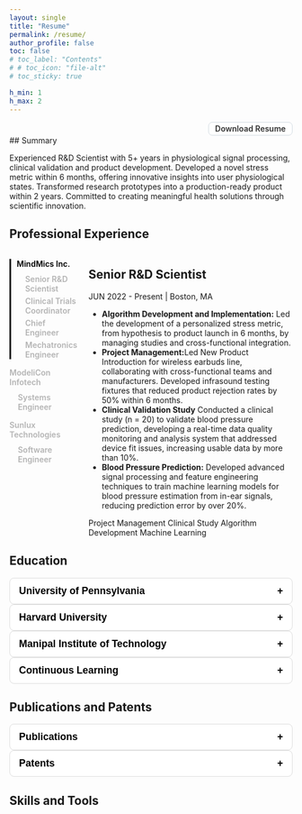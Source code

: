 ```yaml
---
layout: single
title: "Resume"
permalink: /resume/
author_profile: false
toc: false
# toc_label: "Contents"
# # toc_icon: "file-alt"
# toc_sticky: true

h_min: 1
h_max: 2
---
```


<!-- <div class="download-button">
    <a href="/assets/files/JalPanchal_Resume_Mar2025.pdf" class="btn btn--primary btn--large"><i class="fas fa-download"></i> Download PDF Resume</a>
</div> -->

<div class="download-button"><a href="/assets/files/JalPanchal_Resume_Mar2025.pdf" class="tag">Download Resume</a></div>
## Summary

Experienced R&D Scientist with 5+ years in physiological signal processing, clinical validation and product development. Developed a novel stress metric within 6 months, offering innovative insights into user physiological states. Transformed research prototypes into a production-ready product within 2 years. Committed to creating meaningful health solutions through scientific innovation.


## Professional Experience
<!-- Resume Page Component -->
<div class="experience-container">
  <div class="company-list">
    <ul>
      <li id="company-1" class="company-item active" onclick="showExperience(1)">
        MindMics Inc.
        <ul class="role-list">
          <li id="role-1-1" onclick="event.stopPropagation(); showRole(1, 1)">Senior R&D Scientist</li>
          <li id="role-1-2" onclick="event.stopPropagation(); showRole(1, 2)">Clinical Trials Coordinator</li>
          <li id="role-1-3" onclick="event.stopPropagation(); showRole(1, 3)">Chief Engineer</li>
          <li id="role-1-4" onclick="event.stopPropagation(); showRole(1, 4)">Mechatronics Engineer</li>
        </ul>
      </li>
      <li id="company-2" class="company-item" onclick="showExperience(2)">
        ModeliCon Infotech
        <ul class="role-list">
          <li id="role-2-1" onclick="event.stopPropagation(); showRole(2, 1)">Systems Engineer</li>
        </ul>
      </li>
      <li id="company-3" class="company-item" onclick="showExperience(3)">
        Sunlux Technologies
        <ul class="role-list">
          <li id="role-3-1" onclick="event.stopPropagation(); showRole(3, 1)">Software Engineer</li>
        </ul>
      </li>
    </ul>
  </div>

  <div class="experience-details">
    <div id="experience-1-1" class="experience-item active">
      <h2>Senior R&D Scientist</h2>
      <p>JUN 2022 - Present | Boston, MA</p>
      <ul>
        <li><b>Algorithm Development and Implementation:</b> Led the development of a personalized stress metric, from hypothesis to product launch in 6 months, by managing studies and cross-functional integration.</li>
        <li><b>Project Management:</b>Led New Product Introduction for wireless earbuds line, collaborating with cross-functional teams and manufacturers. Developed infrasound testing fixtures that reduced product rejection rates by 50% within 6 months.</li>
        <li><b>Clinical Validation Study</b> Conducted a clinical study (n = 20) to validate blood pressure prediction, developing a real-time data quality monitoring and analysis system that addressed device fit issues, increasing usable data by more than 10%.</li>
        <li><b>Blood Pressure Prediction:</b> Developed advanced signal processing and feature engineering techniques to train machine learning models for blood pressure estimation from in-ear signals, reducing prediction error by over 20%.</li>
      </ul>
      <div class="card-tags">
        <a class="tag">Project Management</a>
        <a class="tag">Clinical Study</a>
        <a class="tag">Algorithm Development</a>
        <a class="tag">Machine Learning</a>
      </div>
    </div>
    <div id="experience-1-2" class="experience-item">
      <h2>Clinical Trials Coordinator</h2>
      <p>AUG 2020 - AUG 2021 | Boston, MA</p>
      <ul>
        <li>Developed novel data collection system synchronizing earbud signals with clinical gold standards including (ECG, cardiac catheterization) within 5 ms, enhancing cardiovascular research precision.</li>
        <li>Successfully managed and executed two remote clinical studies (n = 15, <a href="https://clinicaltrials.gov/study/NCT05103579?term=NCT05103579&rank=1">NCT05103579</a> and n=35, <a href="https://clinicaltrials.gov/study/NCT04636892?term=NCT04636892&rank=1">NCT04636892</a>) validating biosensing earbuds against established cardiac diagnostic standards.</li>
      </ul>
      <div class="card-tags">
        <a class="tag">Project Management</a>
        <a class="tag">Clinical Study</a>
      </div>
    </div>
    <div id="experience-1-3" class="experience-item">
      <h2>Chief Engineer</h2>
      <p>JUL 2019 - JUL 2020 | Boston, MA</p>
      <ul>
        <li><b>Project Management:</b> Led a multidisciplinary team, advanced prototypes to a production-ready product in under 2 years through effective resource management, vendor communications, and fostering cross-functional collaboration.</li>
        <li><b>Instrumentation Lab:</b> Established an in-house acoustics lab for calibrating and characterizing earbuds, achieving precise infrasound calibration down to 1 Hz to ensure repeatability, reproducibility, and reliability in early-stage hardware development.</li>
      </ul>
      <div class="card-tags">
        <a class="tag">Project Management</a>
        <a class="tag">Instrumentation</a>
        <a class="tag">Sensor Characterisation</a>
        <a class="tag">Protytyping</a>
      </div>
    </div>
    <div id="experience-1-4" class="experience-item">
      <h2>Mechatronics Engineer</h2>
      <p>NOV 2018 - JUN 2019</p>
      <ul>
        <li>Early-Stage Product Development: As the first employee, led project planning, prototyping, sensor testing, and cross-functional collaboration across hardware and software teams, while conducting user testing to refine usability and product design standards.</li>
      </ul>
      <div class="card-tags">
        <a class="tag">Project Management</a>
        <a class="tag">Sensor Characterisation</a>
        <a class="tag">Protytyping</a>
      </div>
    </div>
    <div id="experience-2-1" class="experience-item">
      <h2>Systems Engineer, Intrumentation and Control</h2>
      <p>ARP 2017 - ARP 2018 | Bangalore, India</p>
      <ul>
        <li>Early-Stage Product Development: As the first employee, designed, developed, and delivered ModeliCon's inaugural product—an integrated system for a closed-loop real-time simulation using mathematical models and industrial control systems—all within a year.</li>
      </ul>
      <div class="card-tags">
        <a class="tag">Project Management</a>
        <a class="tag">Instrumentation</a>
        <a class="tag">Mathematical Modeling</a>
      </div>
    </div>
    <div id="experience-3-1" class="experience-item">
      <h2>Software Engineer, Instrumentation and Control</h2>
      <p>FEB 2016 - MAR 2017 | Bangalore, India</p>
      <ul>
        <li>Modeled the internal environment of an Indian Navy vessel to develop and implement a new control algorithm that increased equipment eﬃciency by 15% while ensuring the system met rigorous military standards for reliability and performance.</li>
      </ul>
      <div class="card-tags">
        <a class="tag">Mathematical Modeling</a>
        <a class="tag">Algorithm Development</a>
        <a class="tag">Testing</a>
        <a class="tag">Verification and Validation</a>
      </div>
    </div>
  </div>
</div>

## Education
<!-- Resume Page Component -->
<div class="education-section">
  <button class="expand-toggle" onclick="toggleDetails('masters-details')">
    <span>University of Pennsylvania</span>
    <span class="toggle-icon">+</span>
  </button>
  <div id="masters-details" class="details hidden">
    <p><strong>Master of Science in Engineering</strong></p>
    <p>Concentration: Robotics and Bioengineering, 2020-2022 | Phildelphia, PA</p>
    <ul>
      <li>Specialized in bioengineering, robotics, and machine learning</li>
      <li>Thesis on advanced signal processing for wearable devices</li>
      <li>Independent Study at Rehabilitation Robotics Lab</li>
    </ul>
    <p><b>Award:</b> Outstanding Service Award</p>
    <p><b>Activities:</b> Chair, Professional Council of GAPSA 2020-2021 (Graduate and Professional Student's Assembly)  </p>
  </div>

  <button class="expand-toggle" onclick="toggleDetails('harvard-details')">
    <span>Harvard University</span>
    <span class="toggle-icon">+</span>
  </button>
  <div id="harvard-details" class="details hidden">
    <p><strong>Graduate Couse</strong></p>
    <p>Wearable Devices and Sensor Data, Fall 2018 | Cambridge, MA</p>
    <ul>
      <li>Graduate course on capturing sensor data and building wearable devices</li>
      <li>Project: Using ST SensorTile</li>
    </ul>
  </div>

  <button class="expand-toggle" onclick="toggleDetails('bachelors-details')">
    <span>Manipal Institute of Technology</span>
    <span class="toggle-icon">+</span>
  </button>
  <div id="bachelors-details" class="details hidden">
    <p><strong>Bachelor of Technology</strong></p>
    <p>Concentration: Mechatronics, 2011-2015 | Manipal, India</p>
    <ul>
      <li>Specialized in control theory, building electromechanical systems and prototyping</li>
      <li>Thesis on Robot tracking system</li>
      <li>Summer Research Project : Friction Measurement System</li>
    </ul>
    <p><b>Award:</b> TMA Pai Gold Medal for Best Outgoing Student 2014-15</p>
    <p><b>Activities:</b> Technical Secretary, Student Council of MIT (2013-2014)</p>
  </div>

  <button class="expand-toggle" onclick="toggleDetails('conti-edu-details')">
    <span>Continuous Learning</span>
    <span class="toggle-icon">+</span>
  </button>
  <div id="conti-edu-details" class="details hidden">
  <p><strong>MIT Bootcamps</strong></p>
   <ul>
      <li><a href="https://news.mit.edu/2020/health-care-innovators-strive-to-make-difference-0123">MIT-HMS Healthcare Innovation Bootcamp (2019) (Winner of Pitch Competition)</a></li>
    </ul>
    <p><strong>Coursera</strong></p>
    <ul>
      <li><a href="/assets/images/certificates/Certificate - The Power of Statistics.pdf">Course: The Power of Statistics (Google)</a></li>
      <li><a href="/assets/images/certificates/Certificate - Mathematics for Machine Learning Specialization.pdf">Specialization: Mathematics for Machine Learning (Imperial College London)</a></li>
      <ul>
      <li>Course: Mathematics for Machine Learning: Linear Algebra</li>
      <li>Course: Mathematics for Machine Learning: Multivariate Calculus</li>
      <li>Course: Mathematics for Machine Learning: PCA</li>
      </ul>
      <li>Specialization: Machine Learning (DeepLearning.AI)</li>
      <ul>
      <li>Course: Supervised Machine Learning: Regression and Classification</li>
      <li>Course: Advanced Learning Algorithms</li>
      <li>Course: Unsupervised Learning, Recommenders, Reinforcement Learning</li>
      </ul>
      <li><a href="/assets/images/certificates/Certificate - Foundations of Project Management.pdf">Course: Foundations of Project Management (Google)</a></li>
      <li><a href="/assets/images/certificates/Certificate - Databases and SQL with Python.pdf">Course: Databases and SQL for Data Science with Python (IBM)</a></li>
      <li><a href="/assets/images/certificates/Certificate - Build Your Portfolio Website with HTML and CSS.pdf">Project: Build Your Portfolio Website with HTML and CSS (Coursera)</a></li>
    </ul>
    <p><strong>Certifications</strong></p>
    <ul>
    <li><a href="/assets/images/certificates/citiCompletionCertificate_12226231_55733176.pdf">Group 1 Biomedical Research Investigators and Key Personnel (CITI)</a></li>
    </ul>

  </div>
</div>



## Publications and Patents
<!-- Resume Page Component -->
<div class="education-section">
  <button class="expand-toggle" onclick="toggleDetails('papers-details')">
    <span>Publications</span>
    <span class="toggle-icon">+</span>
  </button>
  <div id="papers-details" class="details hidden">
    <p><strong><a href="https://scholar.google.com/citations?user=VUb6FrQAAAAJ&hl=en">Google Scholar Profile</a></strong></p>
    <ul>
      <li>Robert Ciesielski, Christine S. Wong, <b>Jal Panchal</b> et al. <b>Non-Invasive Blood Pressure Monitoring with In-ear Infrasonic Hemodynography for Preventative Cardiovascular Care</b>, 13 February 2025. <a href="https://doi.org/10.21203/rs.3.rs-5738134/v1">Preprint</a></li>
      <li>Shen CP , <b>Panchal J</b>, Daniel M, Dimalanta C, Engstrom H, Ciesielski R, Barnacka A, Romero S, Bhavnani SP , Stinis CT . <b>A Novel Earbud Detects Aortic Stenosis Murmur Before and After Transcatheter Aortic Valve Replacement.</b> JACC Case Rep. 2023 Nov 2;28:102089. <a href="https://doi.org/10.1016/j.jaccas.2023.102089">Link</a></li>
      <li><b>Panchal J</b>, Sowande OF , Prosser L, Johnson MJ. <b>Design of pediatric robot to simulate infant biomechanics for neuro-developmental assessment in a sensorized gym.</b> Proc IEEE RAS EMBS Int Conf Biomed Robot Biomechatron. 2022 Aug;2022:10.1109/biorob52689.2022.9925371 <a href="10.1109/biorob52689.2022.9925371">Link</a> | <a>Project Details</a></li>
      <li>Gilliam FR 3rd, Ciesielski R, Shahinyan K, Shakya P , Cunsolo J, <b>Panchal JM</b>, Król-Józaga B, Król M, Kierul O, Bridges C, Shen C, Waldman CE, Ring M, Szepieniec T , Barnacka A, Bhavnani SP . <b>In-ear infrasonic hemodynography with a digital health device for  cardiovascular monitoring using the human audiome.</b> NP J Digit Med. 2022 Dec 22;5(1):189. <a href="https://www.nature.com/articles/s41746-022-00725-3">Link</a></li>
      <li>Wheeler, C. M., Patel, S., Waldman, C. E., <b>Panchal, J.</b>, et al. <b>‘Hearing the Heart’: Validation of a novel digital health earbud technology to measure cardiac time intervals through infrasonic hemodynography.</b> Circulation 144, A11669 (2021). <a href="https://doi.org/10.1161/circ.144.suppl_1.11669">Link</a></li>
      <li>Gilliam, F . R., Shahinyan, K., <b>Panchal, J.</b>, et al. B-AB24-01 MINDMICS: <b>In-ear infrasonic hemodynography for cardiac arrhythmia assessment beyond ECG.</b> Heart Rhythm 18, S46 (2021). <a href="https://www.heartrhythmjournal.com/article/S1547-5271(21)00671-8/fulltext">Link</a></li>
    </ul>
  </div>

  <button class="expand-toggle" onclick="toggleDetails('patent-details')">
    <span>Patents</span>
    <span class="toggle-icon">+</span>
  </button>
  <div id="patent-details" class="details hidden">
    <p><strong><a href="https://scholar.google.com/citations?user=VUb6FrQAAAAJ&hl=en">Google Scholar Profile</a></strong></p>
    <ul>
    <li>Barnacka, A., <b>Panchal, J. M.</b>, Ring, M. D., Devlin, T. <b>Earbud for detecting biosignals from and presenting audio signals at an inner ear canal and method therefor.</b> US20240348964A1(2024). <a href="https://patents.google.com/patent/US20240348964A1">Link</a></li>
    <li>Barnacka, A., <b>Panchal, J. M.</b> <b>Synchronous clinical data collection, analysis and reporting system and method therefor.</b> US20230064524A1(2023) <a href="https://patents.google.com/patent/US20230064524A1">Link</a></li>
    <li>Barnacka, A., <b>Panchal, J. M.</b>, Ciesielski, R. <b> Earbud-based auscultation system and method therefor.</b> US20230404518A1(2023) <a href="https://patents.google.com/patent/US20230404518A1/">Link</a></li>
    <li>Barnacka, A., <b>Panchal, J. M.</b> <b>Closed-loop system using in-ear infrasonic hemodynography and method therefor. </b> US20230107691A1(2023) <a href="https://patents.google.com/patent/US20230107691A1">Link</a></li>
    <li>Barnacka, A., <b>Panchal, J. M.</b>, Ring, M. D., Shakya, P <b>System and method for leak correction and normalization of in-ear pressure measurement for hemodynamic monitoring.</b> US20210401311A1(2021) <a href="https://patents.google.com/patent/US20210401311A1">Link</a></li>
    </ul>
    </div>
  </div>


## Skills and Tools







<!-- Add this script to handle switching between companies and roles -->
<script>
  function showExperience(companyId) {
    // Deactivate all companies
    document.querySelectorAll('.company-item').forEach(company => {
      company.classList.toggle('active', company.id === `company-${companyId}`);
    });

    // Hide all experience items
    document.querySelectorAll('.experience-item').forEach(item => item.classList.remove('active'));

    // Reset all role highlights
    document.querySelectorAll('.role-list li').forEach(role => role.classList.remove('active-role'));

    // Show the first role of the selected company by default
    const firstRoleButton = document.querySelector(`#company-${companyId} .role-list li:first-child`);
    if (firstRoleButton) {
      const [_, cId, rId] = firstRoleButton.id.split("-");
      const firstRoleItem = document.getElementById(`experience-${cId}-${rId}`);
      if (firstRoleItem) firstRoleItem.classList.add('active');
      firstRoleButton.classList.add('active-role');
    }
  }

  function showRole(companyId, roleId) {
    // Deactivate all experience items
    document.querySelectorAll('.experience-item').forEach(item => item.classList.remove('active'));

    // Highlight the selected role
    document.querySelectorAll('.role-list li').forEach(role => role.classList.remove('active-role'));

    // Show only the selected role
    const selectedRole = document.getElementById(`experience-${companyId}-${roleId}`);
    if (selectedRole) selectedRole.classList.add('active');

    // Highlight the selected role button
    const activeRole = document.getElementById(`role-${companyId}-${roleId}`);
    if (activeRole) activeRole.classList.add('active-role');

    // Ensure the correct company is highlighted
    document.querySelectorAll('.company-item').forEach(company => {
      company.classList.toggle('active', company.id === `company-${companyId}`);
    });
  }

  // Initialize by showing the first company and first role
  window.onload = () => {
    showExperience(1);
  };

  function toggleDetails(id) {
  const details = document.getElementById(id);
  const icon = details.previousElementSibling.querySelector(".toggle-icon");
  
  if (details.classList.contains("hidden")) {
    details.classList.remove("hidden");
    icon.textContent = "−";
  } else {
    details.classList.add("hidden");
    icon.textContent = "+";
  }
}
</script>
 
<!-- Styles for the component -->
<style>
.experience-container {
  display: flex;
  gap: 20px;
}

.company-list ul {
  list-style: none;
  padding: 0;
}

.company-item{
  margin-bottom: 15px;
  cursor: pointer;
  color:rgb(180, 180, 180);
  font-weight: 600;
}
.company-item:hover {
  color:rgb(80, 80, 80);
}

.company-item.active {
  color:rgb(0, 0, 0);
  border-left: 3px solid rgb(0, 0, 0);
  padding-left: 10px;
}

.role-list {
  margin-left: 15px;
  margin-top: 10px;
  list-style: none;
  padding-left: 10px;
}

.role-list li {
  color:rgb(180, 180, 180);
  cursor: pointer;
  margin-bottom: 5px;
}

.role-list li.active-role {
  color:rgb(0, 0, 0);
  font-weight: bold;
}

.role-list li:hover {
  color:rgb(80, 80, 80);
}

.experience-details {
  flex-grow: 1;
}

.experience-item {
  display: none;
}

.experience-item.active {
  display: block;
}


/* Expandable Section Styles */
.education-section {
  margin-bottom: 1.5rem;
}

.expand-toggle {
  display: flex;
  justify-content: space-between;
  width: 100%;
  padding: 0.75rem 1rem;
  background-color:rgb(255, 255, 255);
  border: 1px solid #ddd;
  border-radius: 0.5rem;
  cursor: pointer;
  font-weight: bold;
  font-size: 1.1rem;
  transition: background-color 0.3s;
}

.expand-toggle:hover {
  background-color:rgb(244, 244, 244);
}

.details {
  padding: 1rem;
  background-color:rgb(255, 253, 253);
  border: 2px solid #bbb;
  border-radius: 0 0 0.5rem 0.5rem;
}

.hidden {
  display: none;
}

.download-button {
  display: flex;
  flex-wrap: wrap;
  gap: 5px;
  justify-content: right;
  z-index: 2;
  opacity: 1;
  
  .tag {
    background-color: #ffffff;
    color: #333333;
    padding: 0.2em 0.8em;
    border-radius: 7px;
    font-size: 1em;
    font-weight: 600;
    text-transform: capitalize;
    cursor: pointer;
    border: 1px solid #d2dbe1;
    transition: background-color 0.3s, color 0.3s, border-color 0.3s;
    text-decoration: none;

    &:hover {
      background-color: #6a6b6d;
      border-color: #bbc4cb;
      color : #ffffff;
      text-decoration: none;
    }

    &.active {
      background-color: #444;
      color: #ffffff;
      border-color: #444;
      box-shadow: 0 2px 8px rgba(0, 0, 0, 0.15);
    }
  }
}
</style>
